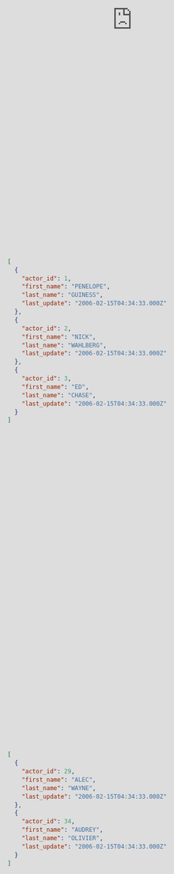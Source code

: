 ```yaml
---
title: Automatically generate a CRUD Web API using Hyperlambda
description: In this article we generate a Hyperlambda CRUD web API using Magic, for then to analyse the generated code, providing you with the knowledge required to understand how Magic is doing its Magic.
---
```


# Automatically generate a CRUD Web API using Hyperlambda

**Notice** - This is a _"hands on tutorial"_, and assumes you've already [installed Magic](/tutorials/getting-started/)
locally or at some server somehow. In this tutorial we will cover the following parts of Magic and Hyperlambda.

* How to automatically generate a Hyperlambda CRUD Web API wrapping your database
* The SQL, CRUD, Endpoints and Hyper IDE menu items
* CRUD database slots
* Passing arguments to Hyperlambda endpoints
* Validating arguments
* Authorisation and authentication

This is going to be a _"different"_ tutorial, since instead of creating code ourselves, we will use
Magic to generate our code, and analyse what Magic did afterwards. If you prefer to
watch a video where I demonstrate this process, you can watch the following video.

<div class="video">
<iframe width="560" height="315" style="position:absolute; top:0; left:0; width:100%; height:100%;" src="https://www.youtube.com/embed/HA0PDQITbZI" frameborder="0" allow="accelerometer; autoplay; encrypted-media; gyroscope; picture-in-picture" allowfullscreen></iframe>
</div>

What Magic just did for us in the above video was providing us with a starting
point, from where we can modify the code afterwards.
However, in order to modify the code, we'll need to understand it. So let us walk through it step
by step, starting out with the creation of our database, ending up with an understanding of the
Hyperlambda code that Magic created for us.

## Creating your database

Open the _"SQL"_ menu item in your dashboard, and click the _"Load"_ button. If you're using MySQL
as your main database then choose _"sakila"_. If you're using SQL Server, choose _"northwind-simplified"_,
and if you're using PostgreSQL then choose _"pagila"_.
Load the database script, and click the _"Execute"_ button.

![Creating your Sakila database](https://raw.githubusercontent.com/polterguy/polterguy.github.io/master/images/sql-editor.jpg)

This creates a database for you, which will be the foundation for generating our HTTP CRUD backend.

## Generating your backend

Before we can generate our backend we will have to purge our database cache. Click the little spiral
icon in your SQL menu item below the SQL editor.
Then open the _"CRUD"_ menu item, choose your newly created database,
and click _"Crudify all tables"_. Below you can see how this process should look like.

![Generating your backend](https://raw.githubusercontent.com/polterguy/polterguy.github.io/master/images/backend-crud.jpg)

As you generate your backend you will notice that Magic says something like _"xxx LOC generated"_.
This number is the lines of code that Magic automatically generated for you, and depends upon
your database and its number of tables. A small database such as sakila will typically only
generate some 3,500 lines of code - While a larger database might generate tens of
thousands of lines of code for you.

## Playing with our CRUD endpoints

After having done the above, Magic will have created a bunch of Hyperlambda files for you in
your _"/modules/xxx"_ folder, where _"xxx"_ is your database name. Open the _"Hyper IDE"_ menu
item in your dashboard, and take a look at this folder. These files will wrap
all the 4 main CRUD operations towards your tables, in addition to a count endpoint. The
structure should resemble the following.

* Create - _"xxx.post.hl"_
* Read - _"xxx.get.hl"_
* Update - _"xxx.put.hl"_
* Delete - _"xxx.delete.hl"_
* Count - _"xxx-count.get.hl"_

You will have 5 files resembling the above structure for each of your tables in your database.
We will study the files generated around one of these tables, but it doesn't matter which
database you generated, or which table you select - The structure will be similar enough
regardless of what table you choose. However, before we start looking at the code, let's
play around with the code, by going to the _"Endpoints"_ menu item, and filter on one of
your tables. In the screenshot below, we've chosen _"sakila/actor"_. Click the
_"get"_ endpoint, at which point you should see something resembling the following.

![Invoking your HTTP endpoints](https://raw.githubusercontent.com/polterguy/polterguy.github.io/master/images/endpoints.jpg)

You can already invoke your endpoint by clicking the _"Invoke"_ button for your endpoint.
If you do this, you should see a bunch of JSON objects returned from your server resembling
the following, depending upon which table you chose.

```json
[
  {
    "actor_id": 1,
    "first_name": "PENELOPE",
    "last_name": "GUINESS",
    "last_update": "2006-02-15T04:34:33.000Z"
  },
  {
    "actor_id": 2,
    "first_name": "NICK",
    "last_name": "WAHLBERG",
    "last_update": "2006-02-15T04:34:33.000Z"
  },
  {
    "actor_id": 3,
    "first_name": "ED",
    "last_name": "CHASE",
    "last_update": "2006-02-15T04:34:33.000Z"
  }
]
```

The read endpoint supports all of the following features.

* Paging through **[limit]** and **[offset]**
* Ordering items through **[order]** and **[direction]**
* Filtering
* Specifying a boolean **[operator]** for filter criteria

The above is what you'd typically need most of the times as you read items from your database.
If you'd like to find items only matching a specific criteria, you can add a filter for your criteria
to have your backend only return items matching your filter. You will see a whole range of possible
filters for each column in your table, such as I illustrate for the **first_name** column below.

* __actor.first_name.eq__ - First name being exact match of the specified string
* __actor.first_name.neq__ - First name _not_ equal to the specified string
* __actor.first_name.like__ - First name contains the specified string supporting wildcards as `%`
* __actor.first_name.mt__ - First name more than the specified string
* __actor.first_name.lt__ - First name less than the specified string
* __actor.first_name.mteq__ - First name more than or equal to the specified string
* __actor.first_name.lteq__ - First name less than or equal to the specified string

**Notice** - Depending upon whether or not you checked of the _"Verbose"_ checkbox as you crudified
your backend, you will see more or less options for filtering on each column. The _"Verbose"_ checkbox
allows you to create _more_ filtering options for your generated endpoints.

Each column will have a range of filter options matching the above comparison operators. If some
of your filter conditions doesn't make sense for a particular column, you can delete these later
as we start editing the endpoint's code. However, try clicking the **actor.first_name.like** filter
button for instance, and add the value _"A%"_ into it, click _"Add"_, and invoke your endpoint again.
This time of course only items matching your filter condition are returned, such as the following JSON
illustrates.

```json
[
  {
    "actor_id": 29,
    "first_name": "ALEC",
    "last_name": "WAYNE",
    "last_update": "2006-02-15T04:34:33.000Z"
  },
  {
    "actor_id": 34,
    "first_name": "AUDREY",
    "last_name": "OLIVIER",
    "last_update": "2006-02-15T04:34:33.000Z"
  }
]
```

You can combine as many conditions as you wish the same way we added the above **like** filter.
Conditions are by default **and**'ed together, implying _all conditions must match_ - But
this can be changed to **or** by changing the value of the **[operator]** argument.

You can also create and update items if you select your **post** or **put** endpoints. However,
these endpoints require you to provide a JSON payload instead of parametrizing
your endpoint using query parameters. Try to create and update some items using these
two endpoints. Just remember that regardless of what table you choose, the primary key parts
to the update endpoint is the criteria of _which item to update_. Magic only creates endpoints
that supports updating _one item at the time by default_ - And the generator does not produce
code allowing you to change the primary key.

### Meta data

If you go through your endpoints, you will see a lot of meta information. This was generated
automatically based upon your database schema, and is also publicly exposed to the client, almost
the same way the Open Web API or Swagger is able to enumerate and document your HTTP endpoints.
Hence, we've already documented our HTTP endpoints, even though we haven't manually created a
single line of code. Magic also creates meta information like this for your manually
created endpoints. This meta data becomes crucial as we later start looking at how Magic creates
your frontend code using similar techniques as it used to create your backend. You can see this
meta information as properties of your endpoint if you go to the _"Endpoints"_ menu item, and
click any of your endpoints.

## Analysing the code

Once you're done playing around with your endpoints, open up _"Hyper IDE"_. Click
the _"modules"_ folder, then click the folder with the same name as the name of the database you generated above.
Click for instance the _"actor.get.hl"_ file, at which point you should see something resembling
the following.

![Editing your Hyperlambda using Hyper IDE](https://raw.githubusercontent.com/polterguy/polterguy.github.io/master/images/hyper-ide.jpg)

**Notice** - If you didn't generate CRUD endpoints for your sakila database then at least make
sure that whatever file you're looking at ends with _".get.hl"_ such that we're looking at roughly the
same thing. What you are looking at now is the Hyperlambda Magic automatically
generated for you. The most important part of this code is the following section.

```
   data.read
      database-type:mysql
      table:actor
      columns
         actor.actor_id
         actor.first_name
         actor.last_name
         actor.last_update
      where
         and
```

The above invocation to the **[data.read]** slot is _"transpiled"_ by Magic into an SQL statement,
retrieving your records from your database according to your filter conditions. The result of this
SQL is then returned back to the client as JSON in the **[return-nodes]** line at the bottom of your
code. The above slot will expect an existing open database connection, which is accomplished with
the **[data.connect]** slot invocation. The following code shows you how to connect to a database.

```
data.connect:[generic|sakila]
   database-type:mysql
```

Notice how the generated Hyperlambda for your **[data.read]** invocation can be found _inside_
your **[data.connect]** invocation. This implies that your read invocation will use this database
connection implicitly, since the read invocation is _"a lambda object inside of your database connection"_.
Hence all database operations inside of a **[data.connect]** invocation will by default use that
database connection to connect to your database and execute its SQL. Think of these slots as
an **SqlConnection** instance and an **SqlDataReader** instance, where the reader uses the connection
you previously opened - Then realise that the 3 carriage returns found in front of the **[data.read]**
invocation becomes kind of like _"the scope"_ of the **[data.connect]** invocation, implying the
code inside of **[data.connect]** is actually a lambda object, or an _"argument"_ to your connect
invocation.

> In Hyperlambda code is always an argument, and all arguments are code

This is why it's called Hyperlambda, because _everything_ is a lambda object. Hyperlambda is
said to be _"a functional programming language"_. We will go through the exact syntax of Hyperlambda
in a later tutorial, but for now realise that in Hyperlambda _spaces counts_ - Kind of like the
same way they do in YAML or Python, and that 3 spaces declares a _"scope"_, while a colon `:`
declares the beginning of a node's value. Nodes again is a tree structure having a value, a name,
and children. This is the foundation of Hyperlambda. Hyperlambda is actually just a text representation
of a tree structure, the same way YAML, JSON, or XML is. Nodes are Hyperlambda's object implementation
again. See the documentation for [magic.node](/documentation/magic.node/) for more details.

### Arguments passing

If you look at the top of your file, you will see something resembling the following.

```
.arguments
   limit:long
   offset:long
   order:string
   direction:string
   operator:string
   actor.actor_id.eq:long
   actor.first_name.like:string
   actor.first_name.eq:string
   actor.last_name.like:string
   actor.last_name.eq:string
   actor.last_update.eq:date
```

The endpoint resolver will actually read the above **[.arguments]** node, and use it to
retrieve meta information about which arguments your endpoint can accept. If you edit it,
save it, and go back to your endpoints file menu, you can see how it's automatically updated,
and the arguments provided by the meta information parts of the endpoint resolver automatically
changes. The **[.arguments]** node is said to _"declare which arguments your endpoint can accept"_.
Editing the arguments your endpoint accepts is typically among one of the first things you
want to do if you want to modify your endpoint.

#### Validating arguments

If you look at one of your _"xxx.delete.hl"_ endpoint files in Hyper IDE, you will see something
resembling the following just below your **[.arguments]** collection.

```
validators.mandatory:x:@.arguments/*/xxx
```

This is mandatory validator, and makes sure the endpoint cannot be invoked without passing in
an **[xxx]** argument. Hyperlambda contains many similar validators for validating numbers,
emails, date and time objects, etc. If you want to see what validators you can use
in Hyperlambda, you can checkout the documentation for [magic.lambda.validators](/documentation/magic.lambda.validators).
You can also use the autocomplete features of the Hyperlambda editor, by finding an empty
line and click FN+CONTROL+SPACE on a Mac or CTRL+SPACE on Windows. This will show you
the autocompleter for Hyperlambda slots, allowing you to filter on for instance validator
slots, such as the following illustrates.

![Autocomplete on validators](https://raw.githubusercontent.com/polterguy/polterguy.github.io/master/images/autocomplete.jpg)

### Authorization and authentication

Your endpoint will by default require authentication and authorization, preventing anonymous
users from accessing it. This is done with the **[auth.ticket.verify]** slot with something
resembling the following.

```
auth.ticket.verify:root, admin
```

The above line of code verifies that your JWT token is valid, and that the user
invoking the endpoint belongs to at least one of the following roles.

* root
* admin

If the user has an invalid token, and/or the user doesn't belong to any of the above roles,
this slot will throw an exception, preventing the rest of the Hyperlambda code from executing.
This is the core authentication and authorization parts of Magic, and allows you to secure
your web APIs. If you want users belonging to different roles to be able to invoke
your endpoint, you can simply edit the above code, by for instance adding _another_ role
to it, save your file - And voila; Your authorization requirements have automagically changed.
Below is an example of how to add the _"director"_ role as a role allowed to invoke the endpoint.

```
auth.ticket.verify:root, admin, director
```

The above slot requires a comma separated list of roles as its input. You can also completely
remove the above node's value parts, resulting in that _any_ authenticated user can invoke
your endpoint, as long as he or she has a valid JWT token. This completely ignores the roles
the user belongs to, as long as the user is authenticated with a valid JWT token. Below is
an example.

```
auth.ticket.verify
```

The rest of the file basically just provides meta information to the endpoint resolver, and
correctly parametrises your invocation to **[data.read]** - However, this will be a subject
of a later tutorial. If you're curious about how this work, you can check out for instance
the **[add]** slot in the documentation for [magic.lambda](/documentation/magic.lambda/).

### CRUD slots

An invocation to for instance **[data.read]** is referred to by Magic as a _"slot invocation"_
or a _"signal"_. A _"slot"_ is kind of like a function, and a _"signal"_ is kind of like a function
invocation. If you view your other CRUD files, you will see that they are using slightly
different slots to wrap other CRUD functions. The basic CRUD operations in Magic are implemented
with the following slots.

* __[data.read]__
* __[data.delete]__
* __[data.create]__
* __[data.update]__

Besides from using different slots, all of your generated Hyperlambda files are actually quite
similar in structure. You still typically want to have separate files for these operations, since
this allows you to easily modify for instance authorization requirements, arguments passing, add
additional business logic to your files, etc. So even though the code is not very _DRY_
in its original state, separate endpoint files for separate operations are still typically
useful, and a feature you will learn to appreciate further down the road, as you start
modifying your Hyperlambda files.
If you want to see the power of these CRUD slots you can check out the documentation for the
[magic.data.common](/documentation/magic.data.common/) module that you can find in the
reference documentation for Magic.

* Continue with [Create a Web API with SQL](/tutorials/sql-web-api/)

